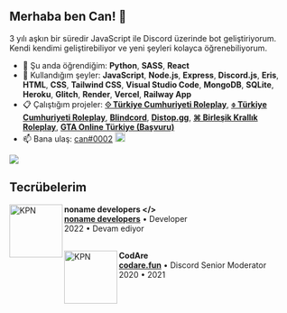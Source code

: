 ## Merhaba ben Can! 👋
3 yılı aşkın bir süredir JavaScript ile Discord üzerinde bot geliştiriyorum.<br>
Kendi kendimi geliştirebiliyor ve yeni şeyleri kolayca öğrenebiliyorum. 

- 🌱 Şu anda öğrendiğim: **Python**, **SASS**, **React**
- 👻 Kullandığım şeyler: **JavaScript**, **Node.js**, **Express**, **Discord.js**, **Eris**, **HTML**, **CSS**, **Tailwind CSS**, **Visual Studio Code**, **MongoDB**, **SQLite**, **Heroku**, **Glitch**, **Render**, **Vercel**, **Railway App**
- 📋 Çalıştığım projeler: **[⟐ Türkiye Cumhuriyeti Roleplay](https://discord.gg/tcrp)**, **[⌽ Türkiye Cumhuriyeti Roleplay](https://discord.gg/turkiyecumhuriyeti)**, **[Blindcord](https://discord.gg/blindcord)**, **[Distop.gg](https://distop.gg)**, **[⌘ Birleşik Krallık Roleplay](https://discord.gg/NugXr5VX7r)**, **[GTA Online Türkiye (Başvuru)](https://basvuru.gtaonlineturkiye.com)**
- 📫 Bana ulaş: [can#0002](https://discord.com/users/957840712404193290) <img width="18" height="18" src='https://pnggrid.com/wp-content/uploads/2021/05/Discord-Logo-Circle-1024x1024.png'/>

![](https://komarev.com/ghpvc/?username=chimpdev)<br>

## Tecrübelerim
[<img align="left" height="94px" width="94px" alt="KPN" src="https://cdn.discordapp.com/icons/989170929865211904/0272a7571210a5a8452f261ca9fc7932.webp?size=96"/>](https://codare.fun)

**noname developers </>** \
[**noname developers**](https://discord.gg/nonamedevelopers) • Developer \
2022 • Devam ediyor\
<br/>

[<img align="left" height="94px" width="94px" alt="KPN" src="https://cdn.discordapp.com/attachments/715886415296069652/759848282422771732/New_Project_63_7E2F688.png"/>](https://codare.fun)

**CodAre** \
[**codare.fun**](https://codare.fun/) • Discord Senior Moderator \
2020 • 2021\
<br/>
